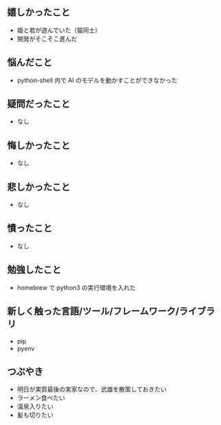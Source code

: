 ## 嬉しかったこと

- 姫と若が遊んでいた（猫同士）
- 開発がそこそこ進んだ

## 悩んだこと

- python-shell 内で AI のモデルを動かすことができなかった

## 疑問だったこと

- なし

## 悔しかったこと

- なし

## 悲しかったこと

- なし

## 憤ったこと

- なし

## 勉強したこと

- homebrew で python3 の実行環境を入れた

## 新しく触った言語/ツール/フレームワーク/ライブラリ

- pip
- pyenv

## つぶやき

- 明日が実質最後の実家なので、武雄を散策しておきたい
- ラーメン食べたい
- 温泉入りたい
- 髪も切りたい
